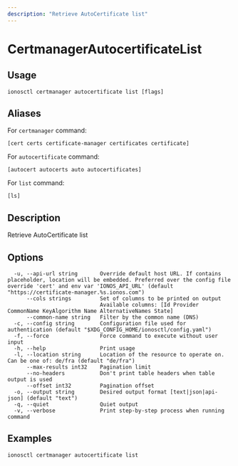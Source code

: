 ```yaml
---
description: "Retrieve AutoCertificate list"
---
```


# CertmanagerAutocertificateList

## Usage

```text
ionosctl certmanager autocertificate list [flags]
```

## Aliases

For `certmanager` command:

```text
[cert certs certificate-manager certificates certificate]
```

For `autocertificate` command:

```text
[autocert autocerts auto autocertificates]
```

For `list` command:

```text
[ls]
```

## Description

Retrieve AutoCertificate list

## Options

```text
  -u, --api-url string       Override default host URL. If contains placeholder, location will be embedded. Preferred over the config file override 'cert' and env var 'IONOS_API_URL' (default "https://certificate-manager.%s.ionos.com")
      --cols strings         Set of columns to be printed on output 
                             Available columns: [Id Provider CommonName KeyAlgorithm Name AlternativeNames State]
      --common-name string   Filter by the common name (DNS)
  -c, --config string        Configuration file used for authentication (default "$XDG_CONFIG_HOME/ionosctl/config.yaml")
  -f, --force                Force command to execute without user input
  -h, --help                 Print usage
  -l, --location string      Location of the resource to operate on. Can be one of: de/fra (default "de/fra")
      --max-results int32    Pagination limit
      --no-headers           Don't print table headers when table output is used
      --offset int32         Pagination offset
  -o, --output string        Desired output format [text|json|api-json] (default "text")
  -q, --quiet                Quiet output
  -v, --verbose              Print step-by-step process when running command
```

## Examples

```text
ionosctl certmanager autocertificate list
```

